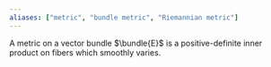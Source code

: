 ```yaml
---
aliases: ["metric", "bundle metric", "Riemannian metric"]
---
```


A metric on a vector bundle $\bundle{E}$ is a positive-definite inner product on fibers which smoothly varies.
